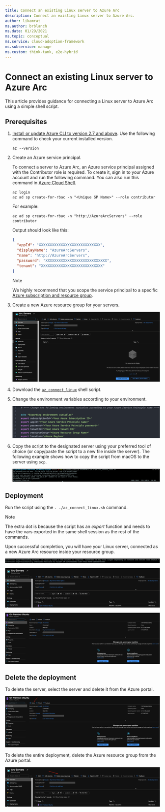 ```yaml
---
title: Connect an existing Linux server to Azure Arc
description: Connect an existing Linux server to Azure Arc.
author: likamrat
ms.author: brblanch
ms.date: 01/29/2021
ms.topic: conceptual
ms.service: cloud-adoption-framework
ms.subservice: manage
ms.custom: think-tank, e2e-hybrid
---
```


# Connect an existing Linux server to Azure Arc

This article provides guidance for connecting a Linux server to Azure Arc using a simple shell script.

## Prerequisites

1. [Install or update Azure CLI to version 2.7 and above](/cli/azure/install-azure-cli). Use the following command to check your current installed version.

    ```console
    az --version
    ```

2. Create an Azure service principal.

    To connect a server to Azure Arc, an Azure service principal assigned with the Contributor role is required. To create it, sign in to your Azure account and run the following command. You can also run this command in [Azure Cloud Shell](https://shell.azure.com/).

    ```console
    az login
    az ad sp create-for-rbac -n "<Unique SP Name>" --role contributor
    ```

    For example:

    ```console
    az ad sp create-for-rbac -n "http://AzureArcServers" --role contributor
    ```

    Output should look like this:

    ```json
    {
      "appId": "XXXXXXXXXXXXXXXXXXXXXXXXXXXX",
      "displayName": "AzureArcServers",
      "name": "http://AzureArcServers",
      "password": "XXXXXXXXXXXXXXXXXXXXXXXXXXXX",
      "tenant": "XXXXXXXXXXXXXXXXXXXXXXXXXXXX"
    }
    ```

    > [!NOTE]
    > We highly recommend that you scope the service principal to a specific [Azure subscription and resource group](/cli/azure/ad/sp).

3. Create a new Azure resource group for your servers.

    ![A screenshot of the Azure portal with an empty resource group.](./media/onboard-server/linux-resource-group.png)

4. Download the [`az_connect_linux`](https://github.com/microsoft/azure_arc/blob/main/azure_arc_servers_jumpstart/scripts/az_connect_linux.sh) shell script.

5. Change the environment variables according to your environment.

    ![A screenshot of the environment variables to be changed.](./media/onboard-server/linux-variables.png)

6. Copy the script to the designated server using your preferred tool of choice (or copy/paste the script to a new file inside the server). The following example shows how to copy the script from macOS to the server using `scp`.

    ![A screenshot of the `scp` script.](./media/onboard-server/linux-scp.png)

## Deployment

Run the script using the `. ./az_connect_linux.sh` command.

> [!NOTE]
> The extra dot is because the script has an *export* function and needs to have the vars exported in the same shell session as the rest of the commands.

Upon successful completion, you will have your Linux server, connected as a new Azure Arc resource inside your resource group.

![A screenshot of the `az_connect_linux.sh` Linux script running.](./media/onboard-server/az-connect-linux.png)

![A screenshot of an Azure Arc enabled resource in the Azure portal.](./media/onboard-server/linux-resource.png)

![A screenshot of details from an Azure Arc enabled resource in the Azure portal.](./media/onboard-server/linux-resource-detail.png)

## Delete the deployment

To delete the server, select the server and delete it from the Azure portal.

![A screenshot of the option to delete a resource in the Azure portal.](./media/onboard-server/linux-delete-resource.png)

To delete the entire deployment, delete the Azure resource group from the Azure portal.

![A screenshot of the option to delete a resource group via the Azure portal.](./media/onboard-server/linux-delete-resource-group.png)
